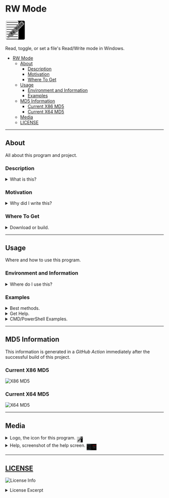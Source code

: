 # RW Mode

<img alt="Logo 1" src="docs/media/images/rwmode.png" height="64px">

Read, toggle, or set a file&#39;s Read&#47;Write mode in Windows&#46;

- [RW Mode](#rw-mode)
  - [About](#about)
    - [Description](#description)
    - [Motivation](#motivation)
    - [Where To Get](#where-to-get)
  - [Usage](#usage)
    - [Environment and Information](#environment-and-information)
    - [Examples](#examples)
  - [MD5 Information](#md5-information)
    - [Current X86 MD5](#current-x86-md5)
    - [Current X64 MD5](#current-x64-md5)
  - [Media](#media)
  - [LICENSE](#license)

---

## About

All about this program and project&#46;

### Description

<details>
  <summary>What is this&#63;</summary>
  <p>
  This is a console tool for the <b>Windows</b> command line environment that allows you to read, toggle, or set a file&#39;s Read&#47;Write mode in Windows&#46;
  </p>
</details>

### Motivation

<details>
  <summary>Why did I write this&#63;</summary>
  <p>
    I often change the read&#47;write state of file&#39;s in Windows&#59; for example I keep my <i>hosts</i> file set to <i>Read Only</i>&#44; but change it to <i>Writeable</i> when I update and compress to my custom <i>hosts</i> file&#46;
  </p>
</details>

### Where To Get

<details>
  <summary>Download or build&#46;</summary>
  <p>
  You can fork this repository and build yourself or you can download it at the current <a href="https://github.com/Lateralus138/rwmode/releases">Releases</a> page&#46;

  You can &#40;as with any of my projects&#41; fork and build this project yourself in keeping with the provided <a href="#LICENSE" >LICENSE</a> below.
  </p>
</details>

---

## Usage

Where and how to use this program&#46;

### Environment and Information

<details>
  <summary>Where do I use this&#63;</summary>
  <p>
  Like any cli tool &#40;or any executable for that matter&#41; this can be used in any available command line program&#47;emulator in <b>Windows</b> like <b>CMD</b> or <b>PowerShell</b>&#44; for example&#44; and should work in most available terminals&#46;

  Like any portable program in this can either be placed somewhere in your <code>%PATH%</code> and if not then when your run it you&#39;ll need to provide the direct path of the executable&#46;
  </p>
  <h4>Example Given</h4>
  <pre>
    <code> > & &#39;C:\Users\&#60;USERNAME&#62;\Bin\rwmode.exe&#39; /&#63; </code>
  </pre>
</details>

### Examples

<details>
  <summary>Best methods&#46;</summary>
  <p>
  This is best used as a <i>scheduled task</i> via <i><b>Task Scheduler</b></i> with the &#91;&#47;P&#93; switch&#44; but you can use it from the command line&#44; shortcut &#40;&#46;lnk&#41;&#44; clicked&#44; or from any other program&#46;
  </p>
</details>

<details>
  <summary>Get Help&#46;</summary>
  <p>In CMD or PowerShell&#46; &#40;with /?, /H, or /HELP&#41;&#46; You can also find a screenshot below&#46;</p>
  <pre>
    <code>C:\Windows\System32> rwmode /?</code>
    <samp>
┌────────────────────────────────────────────────┐
│                    RW Mode                     │
├────────────────────────────────────────────────┤
│ Read, toggle, or set the ReaRW Moderite mode of a  │
│ file in Windows.                               │
├────────────────────────────────────────────────┤
│ rwmode [/H] [/F FILE] [/T] [/R] [/W] FILE      │
├────────────────────────────────────────────────┤
│ /h,/HELP,/?     This help screen.              │
│ /f,/FILE        Path to the file. This switch  │
│                 is not necessary as the path   │
│                 can be passed as a normal      │
│                 argument.                      │
│ /t,/TOGGLE      Toggle a file's R/W mode.      │
│ /r,/READ        Set a file to Read Only.       │
│ /w,/WRITE       Set a file to Writeable.       │
├────────────────────────────────────────────────┤
│ © 2022 Ian Pride - New Pride Software/Services │
└────────────────────────────────────────────────┘
    </samp>
  </pre>
</details>

<details>
  <summary>CMD/PowerShell Examples&#46;</summary>
  <p>Get Read&#47;Write state of the Windows hosts file&#46;</p>
  <pre>
  <code>
  C:\Windows\System32> rwmode /f C:\Windows\System32\drivers\etc\hosts
  <samp>
     "C:\\Windows\\System32\\drivers\\etc\\hosts" is currently: [Read Only].                
  </samp>
  </code>
  </pre>
  <p>Toggle Read&#47;Write state of the Windows hosts file&#46;</p>
  <pre>
  <code>
  C:\Windows\System32> rwmode /f C:\Windows\System32\drivers\etc\hosts /t
  <samp>
    "C:\\Windows\\System32\\drivers\\etc\\hosts" is currently: [Read Only].
    Attempting to toggle the Read/Write mode of "C:\\Windows\\System32\\drivers\\etc\\hosts"
    "C:\\Windows\\System32\\drivers\\etc\\hosts" is currently: [Writeable].               
  </samp>
  </code>
  </pre>
</details>

---

## MD5 Information

This information is generated in a *GitHub Action* immediately after the successful build of this project.

### Current X86 MD5

![X86 MD5](https://img.shields.io/endpoint?url=https://raw.githubusercontent.com/Lateralus138/rwmode/master/docs/json/rwmode_x86_md5.json)

### Current X64 MD5

![X64 MD5](https://img.shields.io/endpoint?url=https://raw.githubusercontent.com/Lateralus138/rwmode/master/docs/json/rwmode_x64_md5.json)


---

## Media

<!-- ### Logo -->

<details>
  <summary>Logo, the icon for this program&#46; <img alt="logo2" src="docs/media/images/rwmode.png" height="20px" align="middle"></summary>
  <img alt="logo2" src="docs/media/images/rwmode.png">
</details>

<details>
  <summary>Help, screenshot of the help screen&#46; <img alt="logo2" src="docs/media/images/helpscreen.png" height="20px" align="middle"></summary>
  <img alt="helpscreen" src="docs/media/images/helpscreen.png">
</details>


<!-- ### Example Screenshots -->

---

## [LICENSE](./LICENSE)

![License Info](https://img.shields.io/github/license/Lateralus138/rwmode?style=for-the-badge)

<details>
  <summary>License Excerpt</summary>
  <br>
  <blockquote>
  This program is free software&#58; you can redistribute it and&#47;or modify it under the terms of the GNU General Public License as published by the Free Software Foundation&#44; either version 3 of the License&#44; or &#40;at your option&#41; any later version&#46;
  </blockquote>
  <br>
  <blockquote>
  This program is distributed in the hope that it will be useful&#44; but WITHOUT ANY WARRANTY&#59; without even the implied warranty of MERCHANTABILITY or FITNESS FOR A PARTICULAR PURPOSE&#46;  See the GNU General Public License for more details&#46;
  </blockquote>
</details>
